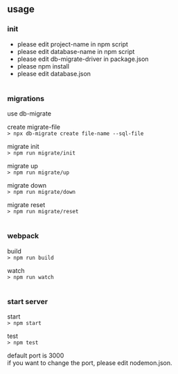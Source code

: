 ## usage

### init
 
 - please edit project-name in npm script
 - please edit database-name in npm script
 - please edit db-migrate-driver in package.json
 - please npm install
 - please edit database.json
#
### migrations
use db-migrate  

create migrate-file  
```> npx db-migrate create file-name --sql-file```

migrate init  
```> npm run migrate/init```

migrate up  
```> npm run migrate/up```

migrate down  
```> npm run migrate/down```

migrate reset  
```> npm run migrate/reset```

#
### webpack
build  
```> npm run build```

watch  
```> npm run watch```
#
### start server
start  
```> npm start```

test  
```> npm test```

default port is 3000  
if you want to change the port, please edit nodemon.json.
#